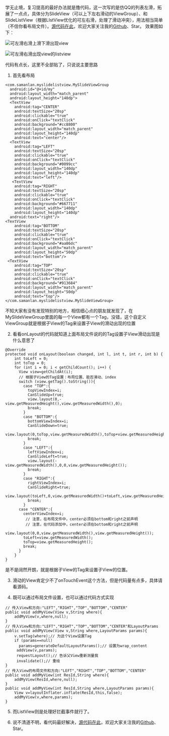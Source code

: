 学无止境，复习提高的最好办法就是撸代码，这一次写的是仿QQ的列表左滑，拓展了一点点，具体分为SlideView（可以上下左右滑动的ViewGroup）、和SlideListView（根据LIstView优化的可左右滑，处理了滑动冲突），用法相当简单（不信你看布局文件）。[源代码在此](https://github.com/SamanLan/MySlideListview)，欢迎大家关注我的[Github](https://github.com/SamanLan)、Star。
效果图如下：

![可左滑右滑上滑下滑出现view](http://upload-images.jianshu.io/upload_images/1787089-8eec552be6e27344.gif?imageMogr2/auto-orient/strip)

![可左滑右滑出现view的listview](http://upload-images.jianshu.io/upload_images/1787089-a91edf801507186c.gif?imageMogr2/auto-orient/strip)


代码有点长，这里不全部贴了，只说说主要思路

1. 首先看布局
```
<com.samanlan.myslidelistview.MySlideViewGroup
  android:id="@+id/my"
  android:layout_width="match_parent"
  android:layout_height="140dp">
  <TextView
    android:tag="CENTER"
    android:textSize="20sp"
    android:clickable="true"
    android:onClick="textClick"
    android:background="#cc8800"
    android:layout_width="match_parent"
    android:layout_height="140dp"
    android:text="center"/>
  <TextView
    android:tag="LEFT"
    android:textSize="20sp"
    android:clickable="true"
    android:onClick="textClick"
    android:background="#0099cc"
    android:layout_width="140dp"
    android:layout_height="140dp"
    android:text="left"/>
   <TextView
    android:tag="RIGHT"
    android:textSize="20sp"
    android:clickable="true"
    android:onClick="textClick"
    android:background="#667711"
    android:layout_width="140dp"
    android:layout_height="140dp"
  android:text="right"/>
<TextView
    android:tag="BOTTOM"
    android:textSize="20sp"
    android:clickable="true"
    android:onClick="textClick"
    android:background="#aa86dc"
    android:layout_width="match_parent"
    android:layout_height="50dp"
    android:text="bottom"/>
 <TextView
    android:tag="TOP"
    android:textSize="20sp"
    android:clickable="true"
    android:onClick="textClick"
    android:background="#913684"
    android:layout_width="match_parent"
    android:layout_height="50dp"
    android:text="top"/>
</com.samanlan.myslidelistview.MySlideViewGroup>
```
不知大家有没有发现特别的地方，相信细心点的朋友就发现了，在MySlideViewGroup里面的每一个View都有一个Tag，没错，这个自定义ViewGroup就是根据子View的Tag来设置子View的滑动出现的位置

2. 看看onLayout的代码就知道上面布局文件说的的Tag设置子View滑动出现是什么意思了
```
@Override
protected void onLayout(boolean changed, int l, int t, int r, int b) {
    int toLeft = 0;
    int toTop = 0;
    for (int i = 0; i < getChildCount(); i++) {
      View view=getChildAt(i);
      // 根据子View的Tag设置：布局位置、能否滑动、index
      switch (view.getTag().toString()){
        case "TOP":{
          topViewIndex=i;
          CanSlideUp=true;
          view.layout(0,-view.getMeasuredHeight(),view.getMeasuredWidth(),0);
          break;
        }
        case "BOTTOM":{
          bottomViewIndex=i;
          CanSlideDown=true;
          view.layout(0,toTop,view.getMeasuredWidth(),toTop+view.getMeasuredHeight());
          break;
        }
        case "LEFT":{
          leftViewIndex=i;
          CanSlideLeft=true;
          view.layout(-view.getMeasuredWidth(),0,0,view.getMeasuredHeight());
          break;
        }
        case "RIGHT":{
          rightViewIndex=i;
          CanSlideRight=true;
          view.layout(toLeft,0,view.getMeasuredWidth()+toLeft,view.getMeasuredHeight());
          break;
        }
      case "CENTER":{
        centerViewIndex=i;
         // 注意，在布局文件中，center必须在bottom和right之前声明
         // 注意，在代码添加中，center必须在bottom和right之前声明
        view.layout(0,0,view.getMeasuredWidth(),view.getMeasuredHeight());
        toLeft=view.getMeasuredWidth();
        toTop=view.getMeasuredHeight();  
        break;
      }
    }
}
```
是不是阔然开朗，就是根据子View的Tag来设置子View的位置。

3. 滑动的View肯定少不了onTouchEvent这个方法，但是代码量有点多，具体请看源码。

4. 既可以通过布局文件设置，也可以通过代码方式实现
```
// 传入View和方向:"LEFT","RIGHT","TOP","BOTTOM","CENTER"
public void addMyView(View v,String where){
    addMyView(v,where,null);
}
// 传入View和方向:"LEFT","RIGHT","TOP","BOTTOM","CENTER"和LayoutParams
public void addMyView(View v,String where,LayoutParams params){
    v.setTag(where);// 为这个View设置Tag
    if (params==null)
      params=generateDefaultLayoutParams();// 设置为wrap_content
     addView(v,params);
     requestLayout();// 告诉父View重新测量我
     invalidate();// 重绘
}
// 传入View的布局文件和方向:"LEFT","RIGHT","TOP","BOTTOM","CENTER"
public void addMyView(int ResId,String where){
    addMyView(ResId,where,null);
}
public void addMyView(int ResId,String where,LayoutParams params){
    View v=layoutInflater.inflate(ResId,this,false);
    addMyView(v,where,params);
}
```

5. 而ListView则是处理好拦截事件就行了。

6. 说不清道不明，看代码最好解决，[源代码在此](https://github.com/SamanLan/MySlideListview)，欢迎大家关注我的[Github](https://github.com/SamanLan)、Star。
